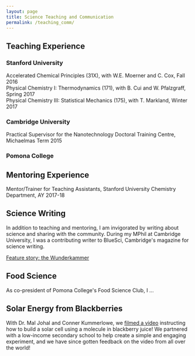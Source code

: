 ```yaml
---
layout: page
title: Science Teaching and Communication
permalink: /teaching_comm/
---
```


## Teaching Experience

### Stanford University  

Accelerated Chemical Principles (31X), with W.E. Moerner and C. Cox, Fall 2016  
Physical Chemistry I: Thermodynamics (171), with B. Cui and W. Pfalzgraff, Spring 2017  
Physical Chemistry III: Statistical Mechanics (175), with T. Markland, Winter 2017  

### Cambridge University

Practical Supervisor for the Nanotechnology Doctoral Training Centre, Michaelmas Term 2015

### Pomona College

## Mentoring Experience

Mentor/Trainer for Teaching Assistants, Stanford University Chemistry Department, AY 2017-18

## Science Writing
In addition to teaching and mentoring, I am invigorated by writing about science and sharing with the community.  During my MPhil at Cambridge University, I was a contributing writer to BlueSci, Cambridge's magazine for science writing.

[Feature story: the Wunderkammer](https://github.com/hwaymentsteele/HWaymentSteele.github.io/blog/master/images/wunderkammer.pdf)

## Food Science

As co-president of Pomona College's Food Science Club, I ...

## Solar Energy from Blackberries
With Dr. Mal Johal and Conner Kummerlowe, we [filmed a video](https://www.youtube.com/watch?v=8hertoGXWtE) instructing how to build a solar cell using a molecule in blackberry juice! We partnered with a low-income secondary school to help create a simple and engaging experiment, and we have since gotten feedback on the video from all over the world!
